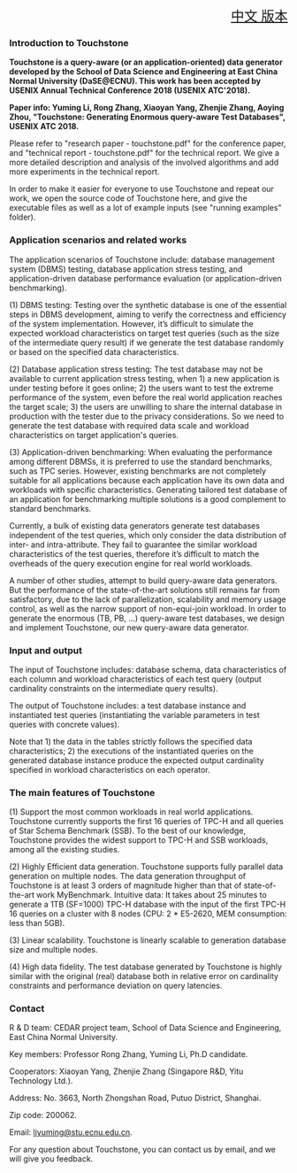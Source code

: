 
<font size=5><div align="right"><a href="https://github.com/daseECNU/Touchstone/blob/master/README-ZH.md">中文 版本</a></div>
</font>

### Introduction to Touchstone

**Touchstone is a query-aware (or an application-oriented) data generator developed by the School of Data Science and Engineering at East China Normal University (DaSE@ECNU). This work has been accepted by USENIX Annual Technical Conference 2018 (USENIX ATC'2018).**

**Paper info: Yuming Li, Rong Zhang, Xiaoyan Yang, Zhenjie Zhang, Aoying Zhou, "Touchstone: Generating Enormous query-aware Test Databases", USENIX ATC 2018.**

Please refer to "research paper - touchstone.pdf" for the conference paper, and "technical report - touchstone.pdf" for the technical report. We give a more detailed description and analysis of the involved algorithms and add more experiments in the technical report.

In order to make it easier for everyone to use Touchstone and repeat our work, we open the source code of Touchstone here, and give the executable files as well as a lot of example inputs (see "running examples" folder).


### Application scenarios and related works

The application scenarios of Touchstone include: database management system (DBMS) testing, database application stress testing, and application-driven database performance evaluation (or application-driven benchmarking).

(1)	DBMS testing: Testing over the synthetic database is one of the essential steps in DBMS development, aiming to verify the correctness and efficiency of the system implementation. However, it’s difficult to simulate the expected workload characteristics on target test queries (such as the size of the intermediate query result) if we generate the test database randomly or based on the specified data characteristics.

(2)	Database application stress testing: The test database may not be available to current application stress testing, when 1) a new application is under testing before it goes online; 2) the users want to test the extreme performance of the system, even before the real world application reaches the target scale; 3) the users are unwilling to share the internal database in production with the tester due to the privacy considerations. So we need to generate the test database with required data scale and workload characteristics on target application's queries.

(3)	Application-driven benchmarking: When evaluating the performance among different DBMSs, it is preferred to use the standard benchmarks, such as TPC series. However, existing benchmarks are not completely suitable for all applications because each application have its own data and workloads with specific characteristics. Generating tailored test database of an application for benchmarking multiple solutions is a good complement to standard benchmarks.

Currently, a bulk of existing data generators generate test databases independent of the test queries, which only consider the data distribution of inter- and intra-attribute. They fail to guarantee the similar workload characteristics of the test queries, therefore it’s difficult to match the overheads of the query execution engine for real world workloads.

A number of other studies, attempt to build query-aware data generators. But the performance of the state-of-the-art solutions still remains far from satisfactory, due to the lack of parallelization, scalability and memory usage control, as well as the narrow support of non-equi-join workload. In order to generate the enormous (TB, PB, ...) query-aware test databases, we design and implement Touchstone, our new query-aware data generator.


### Input and output

The input of Touchstone includes: database schema, data characteristics of each column and workload characteristics of each test query (output cardinality constraints on the intermediate query results).

The output of Touchstone includes: a test database instance and instantiated test queries (instantiating the variable parameters in test queries with concrete values).

Note that 1) the data in the tables strictly follows the specified data characteristics; 2) the executions of the instantiated queries on the generated database instance produce the expected output cardinality specified in workload characteristics on each operator.


### The main features of Touchstone

(1) Support the most common workloads in real world applications. Touchstone currently supports the first 16 queries of TPC-H and all queries of Star Schema Benchmark (SSB). To the best of our knowledge, Touchstone provides the widest support to TPC-H and SSB workloads, among all the existing studies.

(2) Highly Efficient data generation. Touchstone supports fully parallel data generation on multiple nodes. The data generation throughput of Touchstone is at least 3 orders of magnitude higher than that of state-of-the-art work MyBenchmark. Intuitive data: It takes about 25 minutes to generate a 1TB (SF=1000) TPC-H database with the input of the first TPC-H 16 queries on a cluster with 8 nodes (CPU: 2 * E5-2620, MEM consumption: less than 5GB).

(3) Linear scalability. Touchstone is linearly scalable to generation database size and multiple nodes.

(4) High data fidelity. The test database generated by Touchstone is highly similar with the original (real) database both in relative error on cardinality constraints and performance deviation on query latencies.


### Contact

R & D team: CEDAR project team, School of Data Science and Engineering, East China Normal University.

Key members: Professor Rong Zhang, Yuming Li, Ph.D candidate.

Cooperators: Xiaoyan Yang, Zhenjie Zhang (Singapore R&D, Yitu Technology Ltd.).

Address: No. 3663, North Zhongshan Road, Putuo District, Shanghai.

Zip code: 200062.

Email: liyuming@stu.ecnu.edu.cn.

For any question about Touchstone, you can contact us by email, and we will give you feedback.

